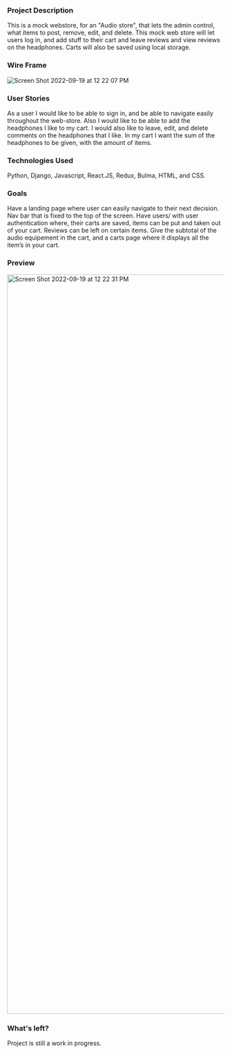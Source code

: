 ### Project Description

This is a mock webstore, for an "Audio store", that lets the admin control, what items to post, remove, edit, and delete. This mock web store will let users log in, and add stuff to their cart and leave reviews and view reviews on the headphones. Carts will also be saved using local storage.

### Wire Frame

![Screen Shot 2022-09-19 at 12 22 07 PM](https://user-images.githubusercontent.com/102834324/191066539-84352064-2c90-4e1b-b81d-2ce2ccf27398.png)

### User Stories

As a user I would like to be able to sign in, and be able to navigate easily throughout the web-store. Also I would like to be able to add the headphones I like to my cart. I would also like to leave, edit, and delete comments on the headphones that I like. In my cart I want the sum of the headphones to be given, with the amount of items.

### Technologies Used

Python, Django, Javascript, React.JS, Redux, Bulma, HTML, and CSS.

### Goals 

Have a landing page where user can easily navigate to their next decision. Nav bar that is fixed to the top of the screen. Have users/ with user authentication where, their carts are saved, items can be put and taken out of your cart. Reviews can be left on certain items. Give the subtotal of the audio equipement in the cart, and a carts page where it displays all the item’s in your cart.

### Preview 

<img width="1713" alt="Screen Shot 2022-09-19 at 12 22 31 PM" src="https://user-images.githubusercontent.com/102834324/191067108-f08bf88f-007a-4f06-8d9f-fd0c8d665a6f.png">


### What's left?
Project is still a work in progress.

